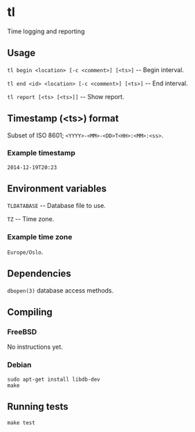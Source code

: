 # tl

Time logging and reporting

## Usage

`tl begin <location> [-c <comment>] [<ts>]` -- Begin interval.

`tl end <id> <location> [-c <comment>] [<ts>]` -- End interval.

`tl report [<ts> [<ts>]]` -- Show report.

## Timestamp (&lt;ts&gt;) format

Subset of ISO 8601; `<YYYY>-<MM>-<DD>T<HH>:<MM>:<ss>`.

### Example timestamp

`2014-12-19T20:23`

## Environment variables

`TLDATABASE` -- Database file to use.

`TZ` -- Time zone.

### Example time zone

`Europe/Oslo`.

## Dependencies

`dbopen(3)` database access methods.

## Compiling

### FreeBSD

No instructions yet.

### Debian

```
sudo apt-get install libdb-dev
make
```

## Running tests

```
make test
```
